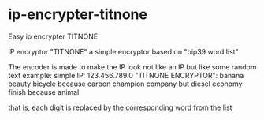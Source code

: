 # ip-encrypter-titnone
Easy ip encrypter TITNONE

IP encryptor "TITNONE" a simple encryptor based on "bip39 word list"

The encoder is made to make the IP look not like an IP but like some random text
example:
simple IP: 123.456.789.0
"TITNONE ENCRYPTOR": banana beauty bicycle because carbon champion company but diesel economy finish because animal

that is, each digit is replaced by the corresponding word from the list

